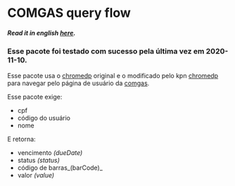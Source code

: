 # COMGAS query flow
##### _Read it in english [here](https://github.com/ozzono/comgas_invoice/blob/master/README.md)._
### Esse pacote foi testado com sucesso pela última vez em 2020-11-10.
Esse pacote usa o [chromedp](https://github.com/chromedp/chromedp) original e o modificado pelo kpn [chromedp](github.com/knq/chromedp/kb) para navegar pelo página de usuário da [comgas](https://virtual.comgas.com.br/#/comgasvirtual/historicoFaturas).


Esse pacote exige:
- cpf
- código do usuário
- nome

E retorna:
- vencimento _(dueDate)_
- status _(status)_
- código de barras_(barCode)_
- valor _(value)_